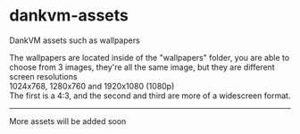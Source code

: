 # dankvm-assets
DankVM assets such as wallpapers

The wallpapers are located inside of the "wallpapers" folder, you are able to choose from 3 images, they're all the same image, but they are different screen resolutions<br>
1024x768, 1280x760 and 1920x1080 (1080p)<br>
The first is a 4:3, and the second and third are more of a widescreen format.

---
More assets will be added soon
